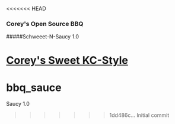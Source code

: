 <<<<<<< HEAD
### Corey's Open Source BBQ
#####Schweeet-N-Saucy 1.0


[Corey's Sweet KC-Style](../master/kc_sweet.md)
=======
# bbq_sauce
Saucy 1.0
>>>>>>> 1dd486c... Initial commit
